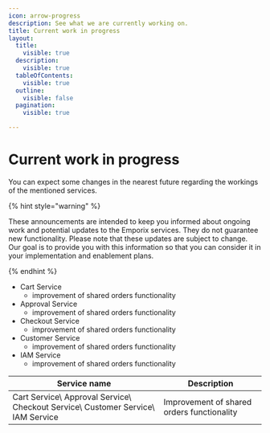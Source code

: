 ```yaml
---
icon: arrow-progress
description: See what we are currently working on.
title: Current work in progress
layout:
  title:
    visible: true
  description:
    visible: true
  tableOfContents:
    visible: true
  outline:
    visible: false
  pagination:
    visible: true

---
```


# Current work in progress

You can expect some changes in the nearest future regarding the workings of the mentioned services.

{% hint style="warning" %}

These announcements are intended to keep you informed about ongoing work and potential updates to the Emporix services. They do not guarantee new functionality. Please note that these updates are subject to change. Our goal is to provide you with this information so that you can consider it in your implementation and enablement plans. 

{% endhint %}


* Cart Service
    * improvement of shared orders functionality
* Approval Service
    * improvement of shared orders functionality
* Checkout Service
    * improvement of shared orders functionality
* Customer Service
    * improvement of shared orders functionality
* IAM Service
    * improvement of shared orders functionality



| Service name | Description |
| ---- | ---- |
| Cart Service\ Approval Service\ Checkout Service\ Customer Service\ IAM Service | Improvement of shared orders functionality |
